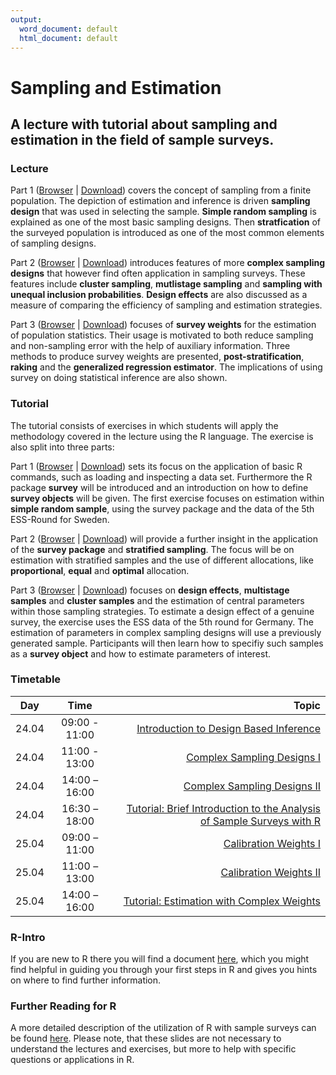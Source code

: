 ```yaml
---
output:
  word_document: default
  html_document: default
---
```

# Sampling and Estimation
## A lecture with tutorial about sampling and estimation in the field of sample surveys. 

### Lecture 

Part 1 ([Browser](https://github.com/BernStZi/SamplingAndEstimation/blob/short/lecture/part_1.pdf) | 
[Download](https://github.com/BernStZi/SamplingAndEstimation/raw/short/lecture/part_1.pdf))
covers the concept of sampling from a finite population. The depiction of estimation and inference is driven  **sampling design** that was used in selecting the sample. **Simple random sampling** is explained as one of the most basic sampling designs. Then **stratfication** of the surveyed population is introduced as one of the most common elements of sampling designs.

Part 2 ([Browser](https://github.com/BernStZi/SamplingAndEstimation/blob/short/lecture/part_2.pdf) | 
[Download](https://github.com/BernStZi/SamplingAndEstimation/raw/short/lecture/part_2.pdf))
introduces features of more **complex sampling designs** that however find often application in sampling surveys.
These features include **cluster sampling**, **mutlistage sampling** and **sampling with unequal inclusion probabilities**.
**Design effects** are also discussed as a measure of comparing the efficiency of sampling and estimation strategies.

Part 3 ([Browser](https://github.com/BernStZi/SamplingAndEstimation/blob/short/lecture/part_3.pdf) | 
[Download](https://github.com/BernStZi/SamplingAndEstimation/raw/short/lecture/part_3.pdf))
focuses of **survey weights** for the estimation of population statistics. Their usage is motivated to both reduce sampling and non-sampling error with the help of auxiliary information. Three methods to produce survey weights are presented, **post-stratification**, **raking** and the **generalized regression estimator**.
The implications of using survey on doing statistical inference are also shown.

### Tutorial

The tutorial consists of exercises in which students will apply the methodology covered in the lecture using the R language. The exercise is also split into three parts:

Part 1 ([Browser](https://github.com/BernStZi/SamplingAndEstimation/blob/short/tutorial/Ex1.md) | 
[Download](https://github.com/BernStZi/SamplingAndEstimation/raw/short/tutorial/Ex1.pdf)) sets its focus on the application of basic R commands, such as loading and inspecting a data set. Furthermore the R package **survey** will be introduced and an introduction on how to define **survey objects** will be given. The first exercise focuses on estimation within **simple random sample**, using the survey package and the data of the 5th ESS-Round for Sweden.

Part 2 ([Browser](https://github.com/BernStZi/SamplingAndEstimation/blob/short/tutorial/Ex2.md) | 
[Download](https://github.com/BernStZi/SamplingAndEstimation/raw/short/tutorial/Ex2.pdf))  will provide a further insight in the application of the **survey package** and **stratified sampling**. The focus will be on estimation with stratified samples and the use of different allocations, like **proportional**, **equal** and **optimal** allocation.

Part 3 ([Browser](https://github.com/BernStZi/SamplingAndEstimation/blob/short/tutorial/Ex3.md) | 
[Download](https://github.com/BernStZi/SamplingAndEstimation/raw/short/tutorial/Ex3.pdf)) focuses on **design effects**,   **multistage samples** and **cluster samples** and the estimation of central parameters within those sampling strategies. To estimate a design effect of a genuine survey, the exercise uses the ESS data of the 5th round for Germany.
The estimation of parameters in complex sampling designs will use a previously generated sample. Participants will then learn how to specifiy such samples as a **survey object** and how to estimate parameters of interest.


### Timetable


|Day    | Time  | Topic                                                                     |
|:-----:|:--------------:|-------------------------------------------------------------------:|
|24.04  | 09:00 - 11:00 |[Introduction to Design Based Inference](https://github.com/BernStZi/SamplingAndEstimation/blob/short/lecture/part_1.pdf)                                             |
|24.04  | 11:00 - 13:00 |[Complex Sampling Designs I](https://github.com/BernStZi/SamplingAndEstimation/blob/short/lecture/part_2.pdf)  |
|24.04  | 14:00 – 16:00 |[Complex Sampling Designs II ](https://github.com/BernStZi/SamplingAndEstimation/blob/short/lecture/part_2.pdf)|
|24.04  | 16:30 – 18:00 |[Tutorial: Brief Introduction to the Analysis of Sample Surveys with R](https://github.com/BernStZi/SamplingAndEstimation/blob/short/tutorial/Ex1.md)                                                    |
|25.04  | 09:00 – 11:00 |[Calibration Weights I](https://github.com/BernStZi/SamplingAndEstimation/blob/short/lecture/part_3.pdf)       |
|25.04  | 11:00 – 13:00 |[Calibration Weights II](https://github.com/BernStZi/SamplingAndEstimation/blob/short/lecture/part_3.pdf)      |
|25.04  | 14:00 – 16:00 |[Tutorial: Estimation with Complex Weights](https://github.com/BernStZi/SamplingAndEstimation/blob/short/tutorial/Ex2.md)                                 |



### R-Intro
If you are new to R there you will find a document [here](https://github.com/BernStZi/SamplingAndEstimation/blob/short/tutorial/preparation/Preparation.md), which you might find helpful in guiding you through your first steps in R and gives you hints on where to find further information.

### Further Reading for R
A more detailed description of the utilization of R with sample surveys can be found [here](https://github.com/BernStZi/SamplingAndEstimation/tree/short/tutorial/slides). Please note, that these slides are not necessary to understand the lectures and exercises, but more to help with specific questions or applications in R.



